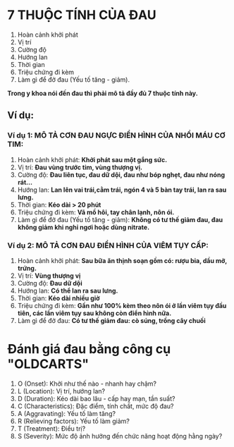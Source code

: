 # 7 THUỘC TÍNH CỦA ĐAU #

1. Hoàn cảnh khởi phát
2. Vị trí
3. Cường độ
4. Hướng lan
5. Thời gian
6. Triệu chứng đi kèm
7. Làm gì để đở đau (Yếu tố tăng - giảm).

**Trong y khoa nói đến đau thì phải mô tả đầy đủ 7 thuộc tính này.**
## Ví dụ: ##
### Ví dụ 1: MÔ TẢ CƠN ĐAU NGỰC ĐIỂN HÌNH CỦA NHỒI MÁU CƠ TIM: ###
1. Hoàn cảnh khởi phát: **Khởi phát sau một gắng sức.**
2. Vị trí: **Đau vùng trước tim, vùng thượng vị.**
3. Cường độ: **Đau liên tục, đau dữ dội, đau như bóp nghẹt, đau như nóng rát...**
4. Hướng lan: **Lan lên vai trái,cằm trái, ngón 4 và 5 bàn tay trái, lan ra sau lưng.**
5. Thời gian: **Kéo dài > 20 phút**
6. Triệu chứng đi kèm: **Vã mồ hôi, tay chân lạnh, nôn ói.**
7. Làm gì để đở đau (Yếu tố tăng - giảm): **Không có tư thế giảm đau, đau không giảm khi nghỉ ngơi hoặc dùng nitrate.**

### Ví dụ 2: MÔ TẢ CƠN ĐAU ĐIỂN HÌNH CỦA VIÊM TỤY CẤP: ###
1. Hoàn cảnh khởi phát: **Sau bữa ăn thịnh soạn gồm có: rượu bia, dầu mỡ, trứng.**
2. Vị trí: **Vùng thượng vị**
3. Cường độ: **Đau dữ dội**
4. Hướng lan: **Có thể lan ra sau lưng.**
5. Thời gian: **Kéo dài nhiều giờ**
6. Triệu chứng đi kèm: **Gần như 100% kèm theo nôn ói ở lần viêm tụy đầu tiên, các lần viêm tụy sau không còn điển hình nữa.**
7. Làm gì để đở đau: **Có tư thế giảm đau: cò súng, trồng cây chuối**

# Đánh giá đau bằng công cụ "OLDCARTS" #
1. O (Onset): Khởi như thế nào - nhanh hay chậm?
2. L (Location): Vị trí, hướng lan?
3. D (Duration): Kéo dài bao lâu - cấp hay mạn, tần suất?
4. C (Characteristics): Đặc điểm, tính chất, mức độ đau?
5. A (Aggravating): Yếu tố làm tăng?
6. R (Relieving factors): Yếu tố làm giảm?
7. T (Treatment): Điều trị?
8. S (Severity): Mức độ ảnh hưởng đến chức năng hoạt động hằng ngày?
